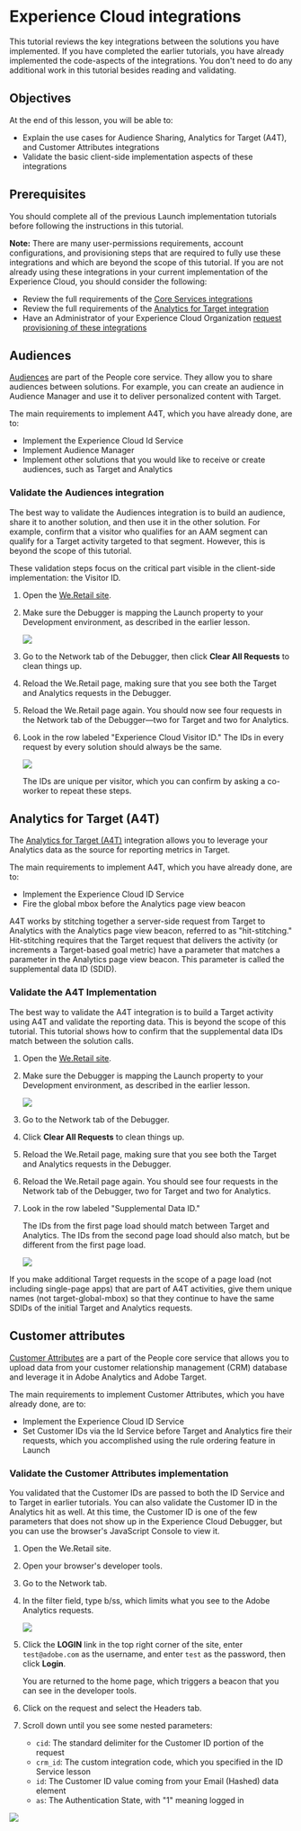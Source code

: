 # Experience Cloud integrations

This tutorial reviews the key integrations between the solutions you have implemented. If you have completed the earlier tutorials, you have already implemented the code-aspects of the integrations. You don't need to do any additional work in this tutorial besides reading and validating.

## Objectives

At the end of this lesson, you will be able to:

* Explain the use cases for Audience Sharing, Analytics for Target \(A4T\), and Customer Attributes integrations
* Validate the basic client-side implementation aspects of these integrations

## Prerequisites

You should complete all of the previous Launch implementation tutorials before following the instructions in this tutorial.

**Note:** There are many user-permissions requirements, account configurations, and provisioning steps that are required to fully use these integrations and which are beyond the scope of this tutorial. If you are not already using these integrations in your current implementation of the Experience Cloud, you should consider the following:

* Review the full requirements of the [Core Services integrations](https://marketing.adobe.com/resources/help/en_US/mcloud/core_services.html)
* Review the full requirements of the [Analytics for Target integration](https://marketing.adobe.com/resources/help/en_US/target/a4t/c_before_implement.html)
* Have an Administrator of your Experience Cloud Organization [request provisioning of these integrations](https://www.adobe.com/go/audiences)

## Audiences

[Audiences](https://marketing.adobe.com/resources/help/en_US/mcloud/audience_library.html) are part of the People core service. They allow you to share audiences between solutions. For example, you can create an audience in Audience Manager and use it to deliver personalized content with Target.

The main requirements to implement A4T, which you have already done, are to:

* Implement the Experience Cloud Id Service
* Implement Audience Manager
* Implement other solutions that you would like to receive or create audiences, such as Target and Analytics

### Validate the Audiences integration

The best way to validate the Audiences integration is to build an audience, share it to another solution, and then use it in the other solution. For example, confirm that a visitor who qualifies for an AAM segment can qualify for a Target activity targeted to that segment. However, this is beyond the scope of this tutorial.

These validation steps focus on the critical part visible in the client-side implementation: the Visitor ID.

1. Open the [We.Retail site](https://aem.enablementadobe.com/content/we-retail/us/en.html).
1. Make sure the Debugger is mapping the Launch property to your Development environment, as described in the earlier lesson.

   ![](/help/assets/switchenvironments-debuggeronweretail2%20%281%29.png)

1. Go to the Network tab of the Debugger, then click **Clear All Requests** to clean things up.
1. Reload the We.Retail page, making sure that you see both the Target and Analytics requests in the Debugger.
1. Reload the We.Retail page again. You should now see four requests in the Network tab of the Debugger—two for Target and two for Analytics.
1. Look in the row labeled "Experience Cloud Visitor ID." The IDs in every request by every solution should always be the same.

   ![](/help/assets/integrations-matchingecids.png)

   The IDs are unique per visitor, which you can confirm by asking a co-worker to repeat these steps.

## Analytics for Target \(A4T\)

The [Analytics for Target \(A4T\)](https://marketing.adobe.com/resources/help/en_US/target/a4t/a4t.html) integration allows you to leverage your Analytics data as the source for reporting metrics in Target.

The main requirements to implement A4T, which you have already done, are to:

* Implement the Experience Cloud ID Service
* Fire the global mbox before the Analytics page view beacon

A4T works by stitching together a server-side request from Target to Analytics with the Analytics page view beacon, referred to as "hit-stitching." Hit-stitching requires that the Target request that delivers the activity \(or increments a Target-based goal metric\) have a parameter that matches a parameter in the Analytics page view beacon. This parameter is called the supplemental data ID \(SDID\).

### Validate the A4T Implementation

The best way to validate the A4T integration is to build a Target activity using A4T and validate the reporting data. This is beyond the scope of this tutorial. This tutorial shows how to confirm that the supplemental data IDs match between the solution calls.

1. Open the [We.Retail site](https://aem.enablementadobe.com/content/we-retail/us/en.html).
1. Make sure the Debugger is mapping the Launch property to your Development environment, as described in the earlier lesson.

   ![](/help/assets/switchenvironments-debuggeronweretail2%20%281%29.png)

1. Go to the Network tab of the Debugger.
1. Click **Clear All Requests** to clean things up.
1. Reload the We.Retail page, making sure that you see both the Target and Analytics requests in the Debugger.
1. Reload the We.Retail page again. You should see four requests in the Network tab of the Debugger, two for Target and two for Analytics.
1. Look in the row labeled "Supplemental Data ID."

   The IDs from the first page load should match between Target and Analytics. The IDs from the second page load should also match, but be different from the first page load.

   ![](/help/assets/integrations-matchingsdids.png)

If you make additional Target requests in the scope of a page load \(not including single-page apps\) that are part of A4T activities, give them unique names \(not target-global-mbox\) so that they continue to have the same SDIDs of the initial Target and Analytics requests.

## Customer attributes

[Customer Attributes](https://marketing.adobe.com/resources/help/en_US/mcloud/attributes.html) are a part of the People core service that allows you to upload data from your customer relationship management \(CRM\) database and leverage it in Adobe Analytics and Adobe Target.

The main requirements to implement Customer Attributes, which you have already done, are to:

* Implement the Experience Cloud ID Service
* Set Customer IDs via the Id Service before Target and Analytics fire their requests, which you accomplished using the rule ordering feature in Launch

### Validate the Customer Attributes implementation

You validated that the Customer IDs are passed to both the ID Service and to Target in earlier tutorials. You can also validate the Customer ID in the Analytics hit as well. At this time, the Customer ID is one of the few parameters that does not show up in the Experience Cloud Debugger, but you can use the browser's JavaScript Console to view it.

1. Open the We.Retail site.
1. Open your browser's developer tools.
1. Go to the Network tab.
1. In the filter field, type b/ss, which limits what you see to the Adobe Analytics requests.

   ![](/help/assets/aam-openthejsconsole.png)

1. Click the **LOGIN** link in the top right corner of the site, enter `test@adobe.com` as the username, and enter `test` as the password, then click **Login**.

   You are returned to the home page, which triggers a beacon that you can see in the developer tools.

1. Click on the request and select the Headers tab.
1. Scroll down until you see some nested parameters:
   * `cid`: The standard delimiter for the Customer ID portion of the request
   * `crm_id`: The custom integration code, which you specified in the ID Service lesson
   * `id`: The Customer ID value coming from your Email \(Hashed\) data element
   * `as`: The Authentication State, with "1" meaning logged in

![](/help/assets/integrations-analyticscustomeridvalidation.png)

